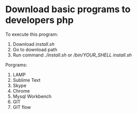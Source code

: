 # Download basic programs to developers php

To execute this program:
1. Download _install.sh_
2. Go to download path
3. Run command _./install.sh_ or */bin/YOUR_SHELL install.sh*

Porgrams:
1. LAMP
2. Sublime Text
3. Skype
4. Chrome
5. Mysql Workbench
6. GIT
7. GIT flow